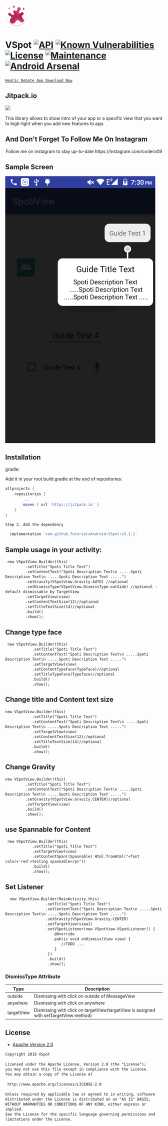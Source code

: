 ![](https://github.com/TutorialsAndroid/VSpot/blob/master/sample/src/main/res/mipmap-hdpi/ic_launcher.png)

# VSpot  [![API](https://img.shields.io/badge/API-26%2B-brightgreen.svg?style=flat)](https://android-arsenal.com/api?level=26)     [![Known Vulnerabilities](https://snyk.io//test/github/TutorialsAndroid/VSpot/badge.svg?targetFile=sample/build.gradle)](https://snyk.io//test/github/TutorialsAndroid/VSpot?targetFile=sample/build.gradle) [![License](https://img.shields.io/badge/License-Apache%202.0-blue.svg)](https://opensource.org/licenses/Apache-2.0) [![Maintenance](https://img.shields.io/badge/Maintained%3F-yes-green.svg)](https://GitHub.com/TutorialsAndroid/VSpot) [![Android Arsenal](https://img.shields.io/badge/Android%20Arsenal-VSpot-orange.svg?style=flat)](https://android-arsenal.com/details/1/7898)


[`Heatic Debate App Download Now`](https://play.google.com/store/apps/details?id=com.asm.heatic)


## Jitpack.io

[![](https://jitpack.io/v/TutorialsAndroid/VSpot.svg)](https://jitpack.io/#TutorialsAndroid/VSpot)

This library allows to show intro of your app or a specific view that you want to high-light when you add new features to app.


## And Don't Forget To Follow Me On Instagram

<p align="center">Follow me on instagram to stay up-to-date https://instagram.com/coderx09
  

## Sample Screen

![](https://github.com/TutorialsAndroid/VSpot/blob/master/art/device-2019-09-30-193059.png)

## Installation
	
gradle:
	
Add it in your root build.gradle at the end of repositories:
```groovy	
allprojects {
	repositories {
		...
		maven { url 'https://jitpack.io' }
	}
}
```	
	Step 2. Add the dependency
```groovy	
  implementation 'com.github.TutorialsAndroid:VSpot:v3.1.1'
```
## Sample usage in your activity:

     new VSpotView.Builder(this)
             .setTitle("Spoti Title Text")
             .setContentText("Spoti Description Text\n .....Spoti Description Text\n .....Spoti Description Text .....")
             .setGravity(VSpotView.Gravity.AUTO) //optional
             .setDismissType(VSpotView.DismissType.outSide) //optional - default dismissable by TargetView
             .setTargetView(view)
             .setContentTextSize(12)//optional
             .setTitleTextSize(14)//optional
             .build()
             .show();
	     
## Change type face

 	 new VSpotView.Builder(this)
                .setTitle("Spoti Title Text")
                .setContentText("Spoti Description Text\n .....Spoti Description Text\n .....Spoti Description Text .....")
                .setTargetView(view)
                .setContentTypeFace(Typeface)//optional
                .setTitleTypeFace(Typeface)//optional
                .build()
                .show();
  
## Change title and Content text size

   	new VSpotView.Builder(this)
                .setTitle("Spoti Title Text")
                .setContentText("Spoti Description Text\n .....Spoti Description Text\n .....Spoti Description Text .....")
                .setTargetView(view)
                .setContentTextSize(12)//optional
                .setTitleTextSize(14)//optional
                .build()
                .show();
		
## Change Gravity

	new VSpotView.Builder(this)
             .setTitle("Spoti Title Text")
             .setContentText("Spoti Description Text\n .....Spoti Description Text\n .....Spoti Description Text .....")
             .setGravity(VSpotView.Gravity.CENTER)//optional
             .setTargetView(view) 
             .build()
             .show();
	     
	     
## use Spannable for Content
	
	 new VSpotView.Builder(this)
                .setTitle("Spoti Title Text")
                .setTargetView(view)
                .setContentSpan((Spannable) Html.fromHtml("<font color='red'>testing spannable</p>"))
                .build()
                .show();
                	     
## Set Listener 
	
      new VSpotView.Builder(MainActivity.this)
                      .setTitle("Spoti Title Text")
                      .setContentText("Spoti Description Text\n .....Spoti Description Text\n .....Spoti Description Text .....")
                      .setGravity(VSpotView.Gravity.CENTER)
                      .setTargetView(view1)
                      .setVSpotListener(new VSpotView.VSpotListener() {
                          @Override
                          public void onDismiss(View view) {
                             //TODO ...
                          }
                       })
                       .build()
                       .show();


### DismissType Attribute

| Type | Description |
| ------ | ------ |
| outside | Dismissing with click on outside of MessageView |
| anywhere | Dismissing with click on anywhere |
| targetView | Dismissing with click on targetView(targetView is assigned with setTargetView method) |

## License

* [Apache Version 2.0](http://www.apache.org/licenses/LICENSE-2.0.html)

```
Copyright 2019 VSpot

Licensed under the Apache License, Version 2.0 (the "License");
you may not use this file except in compliance with the License.
You may obtain a copy of the License at

 http://www.apache.org/licenses/LICENSE-2.0

Unless required by applicable law or agreed to in writing, software
distributed under the License is distributed on an "AS IS" BASIS,
WITHOUT WARRANTIES OR CONDITIONS OF ANY KIND, either express or implied.
See the License for the specific language governing permissions and
limitations under the License.

